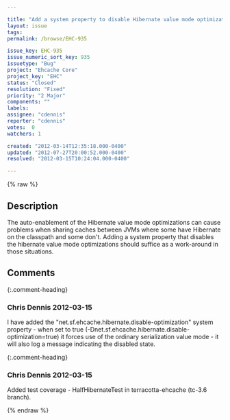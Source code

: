 ```yaml
---

title: "Add a system property to disable Hibernate value mode optimizations"
layout: issue
tags: 
permalink: /browse/EHC-935

issue_key: EHC-935
issue_numeric_sort_key: 935
issuetype: "Bug"
project: "Ehcache Core"
project_key: "EHC"
status: "Closed"
resolution: "Fixed"
priority: "2 Major"
components: ""
labels: 
assignee: "cdennis"
reporter: "cdennis"
votes:  0
watchers: 1

created: "2012-03-14T12:35:18.000-0400"
updated: "2012-07-27T20:00:52.000-0400"
resolved: "2012-03-15T10:24:04.000-0400"

---
```




{% raw %}



## Description

<div markdown="1" class="description">

The auto-enablement of the Hibernate value mode optimizations can cause problems when sharing caches between JVMs where some have Hibernate on the classpath and some don't.  Adding a system property that disables the hibernate value mode optimizations should suffice as a work-around in those situations.

</div>

## Comments


{:.comment-heading}
### **Chris Dennis** <span class="date">2012-03-15</span>

<div markdown="1" class="comment">

I have added the "net.sf.ehcache.hibernate.disable-optimization" system property - when set to true (-Dnet.sf.ehcache.hibernate.disable-optimization=true) it forces use of the ordinary serialization value mode - it will also log a message indicating the disabled state.

</div>


{:.comment-heading}
### **Chris Dennis** <span class="date">2012-03-15</span>

<div markdown="1" class="comment">

Added test coverage - HalfHibernateTest in terracotta-ehcache (tc-3.6 branch).

</div>



{% endraw %}
